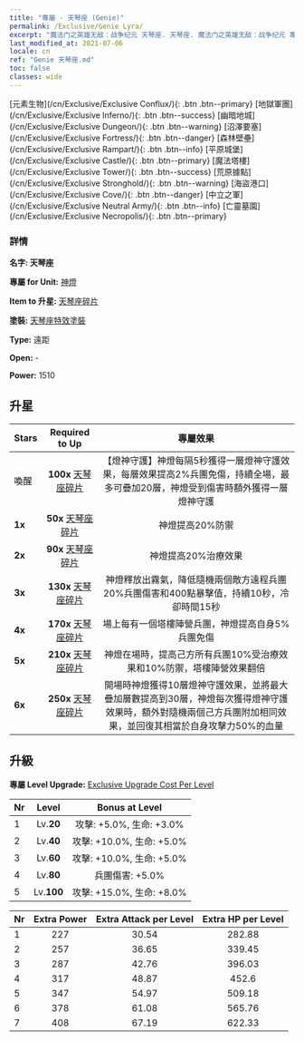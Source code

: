 ```yaml
---
title: "專屬 - 天琴座 (Genie)"
permalink: /Exclusive/Genie Lyra/
excerpt: "魔法门之英雄无敌：战争纪元 天琴座. 天琴座. 魔法门之英雄无敌：战争纪元 專屬 天琴座. 神燈 專屬."
last_modified_at: 2021-07-06
locale: cn
ref: "Genie 天琴座.md"
toc: false
classes: wide
---
```

 [元素生物](/cn/Exclusive/Exclusive Conflux/){: .btn .btn--primary} [地獄軍團](/cn/Exclusive/Exclusive Inferno/){: .btn .btn--success} [幽暗地城](/cn/Exclusive/Exclusive Dungeon/){: .btn .btn--warning} [沼澤要塞](/cn/Exclusive/Exclusive Fortress/){: .btn .btn--danger} [森林壁壘](/cn/Exclusive/Exclusive Rampart/){: .btn .btn--info} [平原城堡](/cn/Exclusive/Exclusive Castle/){: .btn .btn--primary} [魔法塔樓](/cn/Exclusive/Exclusive Tower/){: .btn .btn--success} [荒原據點](/cn/Exclusive/Exclusive Stronghold/){: .btn .btn--warning} [海盜港口](/cn/Exclusive/Exclusive Cove/){: .btn .btn--danger} [中立之軍](/cn/Exclusive/Exclusive Neutral Army/){: .btn .btn--info} [亡靈墓園](/cn/Exclusive/Exclusive Necropolis/){: .btn .btn--primary} 

### 詳情
 **名字: 天琴座** 

 **專屬 for Unit:** [神燈](/cn/units/Genie/) 

 **Item to 升星:** [天琴座碎片](/cn/Items/con_986/)

 **塗裝:** [天琴座特效塗裝](/cn/Items/con_654/)

 **Type:** 遠距

 **Open:** -

 **Power:** 1510

## 升星

  |     Stars    |  Required to Up | 專屬效果 |
  |:-------------|:---------------:|:---------------:|
  |  喚醒  | **100x** [天琴座碎片](/cn/Items/con_986/) | 【燈神守護】神燈每隔5秒獲得一層燈神守護效果，每層效果提高2%兵團免傷，持續全場，最多可疊加20層，神燈受到傷害時額外獲得一層燈神守護 |
  | **1x** <i class="fas fa-star"/> | **50x** [天琴座碎片](/cn/Items/con_986/) | 神燈提高20%防禦 |
  | **2x** <i class="fas fa-star"/> | **90x** [天琴座碎片](/cn/Items/con_986/) | 神燈提高20%治療效果 |
  | **3x** <i class="fas fa-star"/> | **130x** [天琴座碎片](/cn/Items/con_986/) | 神燈釋放出霧氣，降低隨機兩個敵方遠程兵團20%兵團傷害和400點暴擊值，持續10秒，冷卻時間15秒 |
  | **4x** <i class="fas fa-star"/> | **170x** [天琴座碎片](/cn/Items/con_986/) | 場上每有一個塔樓陣營兵團，神燈提高自身5%兵團免傷 |
  | **5x** <i class="fas fa-star"/> | **210x** [天琴座碎片](/cn/Items/con_986/) | 神燈在場時，提高己方所有兵團10%受治療效果和10%防禦，塔樓陣營效果翻倍 |
  | **6x** <i class="fas fa-star"/> | **250x** [天琴座碎片](/cn/Items/con_986/) | 開場時神燈獲得10層燈神守護效果，並將最大疊加層數提高到30層，神燈每次獲得燈神守護效果時，額外對隨機兩個己方兵團附加相同效果，並回復其相當於自身攻擊力50%的血量 |


## 升級
 **專屬 Level Upgrade:** [Exclusive Upgrade Cost Per Level](/Exclusive/ExclusiveUpgradeCostPerLevel/)

  |  Nr  |   Level  | Bonus at Level |
  |:-----|:--------:|:--------------:|
  | 1 | Lv.**20** | 攻擊: +5.0%, 生命: +3.0% |
  | 2 | Lv.**40** | 攻擊: +10.0%, 生命: +5.0% |
  | 3 | Lv.**60** | 攻擊: +10.0%, 生命: +5.0% |
  | 4 | Lv.**80** | 兵團傷害: +5.0% |
  | 5 | Lv.**100** | 攻擊: +15.0%, 生命: +8.0% |


  |  Nr  |  Extra Power | Extra Attack per Level | Extra HP per Level |
  |:-----|:--------:|:--------:|:--------:|
  | 1 | 227 | 30.54 | 282.88 |
  | 2 | 257 | 36.65 | 339.45 |
  | 3 | 287 | 42.76 | 396.03 |
  | 4 | 317 | 48.87 | 452.6 |
  | 5 | 347 | 54.97 | 509.18 |
  | 6 | 378 | 61.08 | 565.76 |
  | 7 | 408 | 67.19 | 622.33 |


